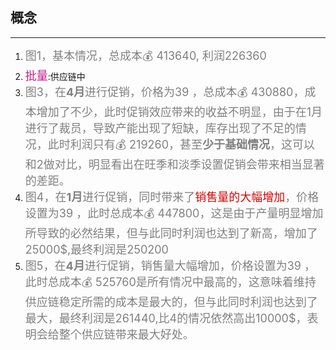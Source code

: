 <h2>概念</h2>

------

1. <font color = grey size = 4>图1，基本情况，总成本💰 413640, 利润226360</font>
2. <font color = "MediumVioletRed" size = 4>批量</font>:供应链中
3. <font color = grey size = 4>图3，在**4月**进行促销，价格为39 ，总成本💰 430880，成本增加了不少，此时促销效应带来的收益不明显，由于在1月进行了裁员，导致产能出现了短缺，库存出现了不足的情况，此时利润只有💰 219260，甚至**少于基础情况**，这可以和2做对比，明显看出在旺季和淡季设置促销会带来相当显著的差距。</font>
4. <font color = grey size = 4>图4，在**1月**进行促销，同时带来了<font color = "darkpink">销售量的大幅增加</font>，价格设置为39 ，此时总成本💰 447800，这是由于产量明显增加所导致的必然结果，但与此同时利润也达到了新高，增加了25000$,最终利润是250200</font>
5. <font color = grey size = 4>图5，在**4月**进行促销，销售量大幅增加，价格设置为39 ，此时总成本💰 525760是所有情况中最高的，这意味着维持供应链稳定所需的成本是最大的，但与此同时利润也达到了最大，最终利润是261440,比4的情况依然高出10000$，表明会给整个供应链带来最大好处。</font>
